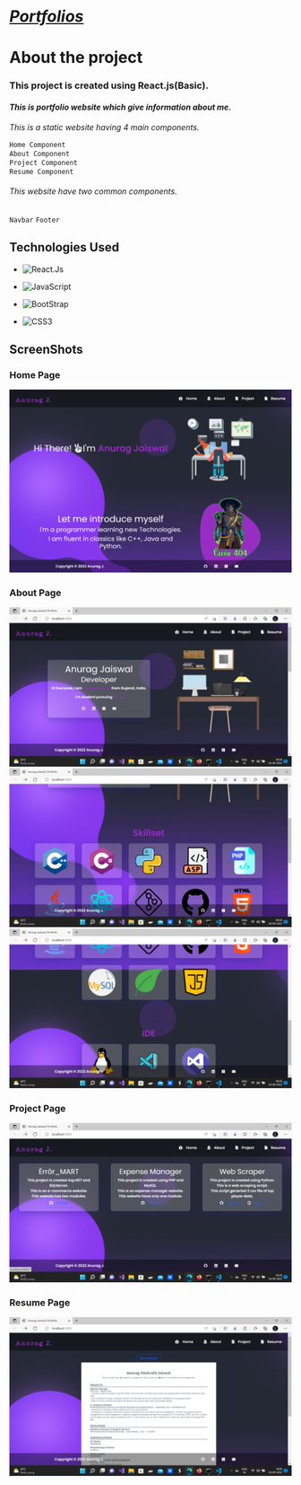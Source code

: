 # _[Portfolios](https://anuragjaiswal12.netlify.app/)_

# About the project
### This project is created using React.js(Basic).
#### _This is portfolio website which give information about me._
_This is a static website having 4 main components._
```
Home Component
About Component
Project Component
Resume Component
```
###### _This website have two common components._
`Navbar`  `Footer`

## Technologies Used

* ![React.Js](https://img.shields.io/badge/React-20232A?style=for-the-badge&logo=react&logoColor=61DAFB)
  
* ![JavaScript](https://img.shields.io/badge/JavaScript-323330?style=for-the-badge&logo=javascript&logoColor=F7DF1E)
  
* ![BootStrap](https://img.shields.io/badge/Bootstrap-563D7C?style=for-the-badge&logo=bootstrap&logoColor=white)

* ![CSS3](https://img.shields.io/badge/CSS3-1572B6?style=for-the-badge&logo=css3&logoColor=white)


## ScreenShots
### Home Page

![Home Page](https://github.com/anuragjaiswal12/portfolio/blob/main/images(readme)/home.png)



### About Page
![About Page](https://github.com/anuragjaiswal12/portfolio/blob/main/images(readme)/about_1.png)
![About Page](https://github.com/anuragjaiswal12/portfolio/blob/main/images(readme)/about_2.png)
![About Page](https://github.com/anuragjaiswal12/portfolio/blob/main/images(readme)/about_3.png)
### Project Page
![Project Page](https://github.com/anuragjaiswal12/portfolio/blob/main/images(readme)/project.png)

### Resume Page
![Resume Page](https://github.com/anuragjaiswal12/portfolio/blob/main/images(readme)/resume.png)
